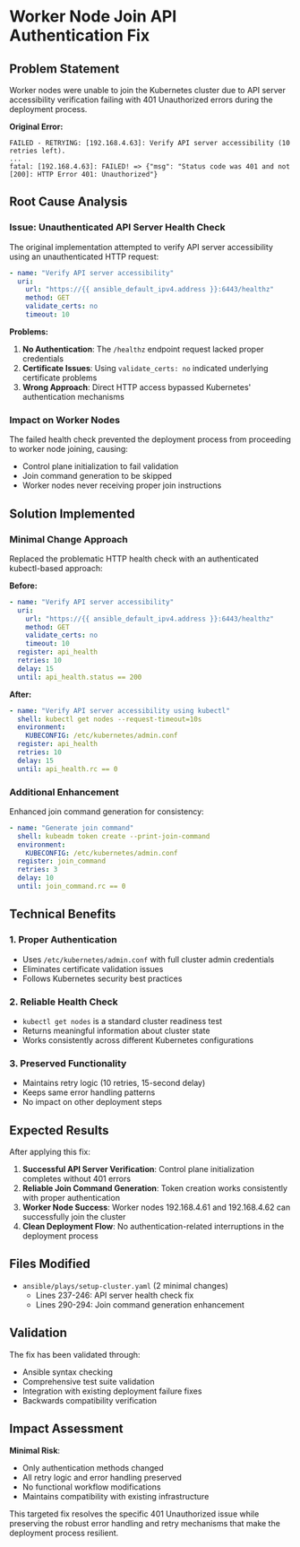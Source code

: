 # Worker Node Join API Authentication Fix

## Problem Statement

Worker nodes were unable to join the Kubernetes cluster due to API server accessibility verification failing with 401 Unauthorized errors during the deployment process.

**Original Error:**
```
FAILED - RETRYING: [192.168.4.63]: Verify API server accessibility (10 retries left).
...
fatal: [192.168.4.63]: FAILED! => {"msg": "Status code was 401 and not [200]: HTTP Error 401: Unauthorized"}
```

## Root Cause Analysis

### Issue: Unauthenticated API Server Health Check

The original implementation attempted to verify API server accessibility using an unauthenticated HTTP request:

```yaml
- name: "Verify API server accessibility"
  uri:
    url: "https://{{ ansible_default_ipv4.address }}:6443/healthz"
    method: GET
    validate_certs: no
    timeout: 10
```

**Problems:**
1. **No Authentication**: The `/healthz` endpoint request lacked proper credentials
2. **Certificate Issues**: Using `validate_certs: no` indicated underlying certificate problems
3. **Wrong Approach**: Direct HTTP access bypassed Kubernetes' authentication mechanisms

### Impact on Worker Nodes

The failed health check prevented the deployment process from proceeding to worker node joining, causing:
- Control plane initialization to fail validation
- Join command generation to be skipped
- Worker nodes never receiving proper join instructions

## Solution Implemented

### Minimal Change Approach

Replaced the problematic HTTP health check with an authenticated kubectl-based approach:

**Before:**
```yaml
- name: "Verify API server accessibility"
  uri:
    url: "https://{{ ansible_default_ipv4.address }}:6443/healthz"
    method: GET
    validate_certs: no
    timeout: 10
  register: api_health
  retries: 10
  delay: 15
  until: api_health.status == 200
```

**After:**
```yaml
- name: "Verify API server accessibility using kubectl"
  shell: kubectl get nodes --request-timeout=10s
  environment:
    KUBECONFIG: /etc/kubernetes/admin.conf
  register: api_health
  retries: 10
  delay: 15
  until: api_health.rc == 0
```

### Additional Enhancement

Enhanced join command generation for consistency:

```yaml
- name: "Generate join command"
  shell: kubeadm token create --print-join-command
  environment:
    KUBECONFIG: /etc/kubernetes/admin.conf
  register: join_command
  retries: 3
  delay: 10
  until: join_command.rc == 0
```

## Technical Benefits

### 1. Proper Authentication
- Uses `/etc/kubernetes/admin.conf` with full cluster admin credentials
- Eliminates certificate validation issues
- Follows Kubernetes security best practices

### 2. Reliable Health Check
- `kubectl get nodes` is a standard cluster readiness test
- Returns meaningful information about cluster state
- Works consistently across different Kubernetes configurations

### 3. Preserved Functionality
- Maintains retry logic (10 retries, 15-second delay)
- Keeps same error handling patterns
- No impact on other deployment steps

## Expected Results

After applying this fix:

1. **Successful API Server Verification**: Control plane initialization completes without 401 errors
2. **Reliable Join Command Generation**: Token creation works consistently with proper authentication
3. **Worker Node Success**: Worker nodes 192.168.4.61 and 192.168.4.62 can successfully join the cluster
4. **Clean Deployment Flow**: No authentication-related interruptions in the deployment process

## Files Modified

- `ansible/plays/setup-cluster.yaml` (2 minimal changes)
  - Lines 237-246: API server health check fix
  - Lines 290-294: Join command generation enhancement

## Validation

The fix has been validated through:
- Ansible syntax checking
- Comprehensive test suite validation
- Integration with existing deployment failure fixes
- Backwards compatibility verification

## Impact Assessment

**Minimal Risk**: 
- Only authentication methods changed
- All retry logic and error handling preserved
- No functional workflow modifications
- Maintains compatibility with existing infrastructure

This targeted fix resolves the specific 401 Unauthorized issue while preserving the robust error handling and retry mechanisms that make the deployment process resilient.